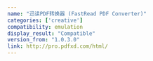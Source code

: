 ```yaml
---
name: "迅读PDF转换器 (FastRead PDF Converter)"
categories: ['creative']
compatibility: emulation
display_result: "Compatible"
version_from: "1.0.3.0"
link: http://pro.pdfxd.com/html/
---
```

